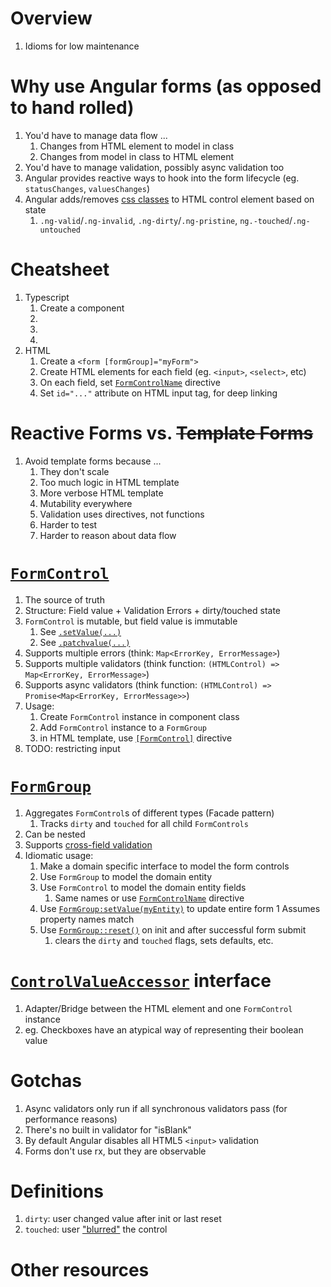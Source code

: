 # Overview
1. Idioms for low maintenance 


# Why use Angular forms (as opposed to hand rolled)
1. You'd have to manage data flow ...
    1. Changes from HTML element to model in class
    1. Changes from model in class to HTML element    
1. You'd have to manage validation, possibly async validation too
1. Angular provides reactive ways to hook into the form lifecycle (eg. `statusChanges`, `valuesChanges`)
1. Angular adds/removes [css classes](https://angular.io/guide/form-validation#control-status-css-classes) to HTML control element based on state
    1. `.ng-valid`/`.ng-invalid`, `.ng-dirty`/`.ng-pristine`, `ng.-touched`/`.ng-untouched` 


# Cheatsheet
1. Typescript
    1. Create a component
    1. 
    1. 
    1. 
1. HTML
    1. Create a `<form [formGroup]="myForm">`
    1. Create HTML elements for each field (eg. `<input>`, `<select>`, etc)
    1. On each field, set [`FormControlName`](https://v17.angular.io/api/forms/FormControlName) directive
    1. Set `id="..."` attribute on HTML input tag, for deep linking
 

# Reactive Forms vs. ~~Template Forms~~
1. Avoid template forms because ...
    1. They don't scale
    1. Too much logic in HTML template
    1. More verbose HTML template
    1. Mutability everywhere
    1. Validation uses directives, not functions
    1. Harder to test
    1. Harder to reason about data flow
    


# [`FormControl`](TODO)
1. The source of truth
1. Structure: Field value + Validation Errors + dirty/touched state
1. `FormControl` is mutable, but field value is immutable
    1. See [`.setValue(...)`](https://v17.angular.io/api/forms/FormControl#setValue)
    1. See [`.patchvalue(...)`](https://v17.angular.io/api/forms/FormControl#patchvalue)
1. Supports multiple errors (think: `Map<ErrorKey, ErrorMessage>`)
1. Supports multiple validators (think function: `(HTMLControl) => Map<ErrorKey, ErrorMessage>`)
1. Supports async validators (think function: `(HTMLControl) => Promise<Map<ErrorKey, ErrorMessage>>`)
1. Usage:
    1. Create `FormControl` instance in component class
    1. Add `FormControl` instance to a `FormGroup`
    1. in HTML template, use [`[FormControl]`](https://v17.angular.io/api/forms/FormControlDirective) directive
1. TODO: restricting input


# [`FormGroup`](TODO)
1. Aggregates `FormControl`s of different types (Facade pattern)
    1. Tracks `dirty` and `touched` for all child `FormControls`
1. Can be nested
1. Supports [cross-field validation](https://v17.angular.io/guide/form-validation#cross-field-validation) 
1. Idiomatic usage: 
    1. Make a domain specific interface to model the form controls
    1. Use `FormGroup` to model the domain entity 
    1. Use `FormControl` to model the domain entity fields
        1. Same names or use [`FormControlName`](https://v17.angular.io/api/forms/FormControlName) directive
    1. Use [`FormGroup:setValue(myEntity)`](TODO) to update entire form
        1 Assumes property names match
    1. Use [`FormGroup::reset()`](TODO) on init and after successful form submit
        1. clears the `dirty` and `touched` flags, sets defaults, etc. 


# [`ControlValueAccessor`](https://angular.dev/api/forms/ControlValueAccessor) interface
1. Adapter/Bridge between the HTML element and one `FormControl` instance
1. eg. Checkboxes have an atypical way of representing their boolean value


# Gotchas
1. Async validators only run if all synchronous validators pass (for performance reasons)
1. There's no built in validator for "isBlank"
1. By default Angular disables all HTML5 `<input>` validation
1. Forms don't use rx, but they are observable


# Definitions
1. `dirty`: user changed value after init or last reset
1. `touched`: user ["blurred"](https://developer.mozilla.org/en-US/docs/Web/API/Element/blur_event) the control


# Other resources

